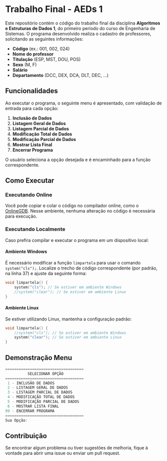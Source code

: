 # Trabalho Final - AEDs 1

Este repositório contém o código do trabalho final da disciplina **Algoritmos e Estruturas de Dados 1**, do primeiro período do curso de Engenharia de Sistemas. O programa desenvolvido realiza o cadastro de professores, solicitando as seguintes informações:

- **Código** (ex.: 001, 002, 024)
- **Nome do professor**
- **Titulação** (ESP, MST, DOU, POS)
- **Sexo** (M, F)
- **Salário**
- **Departamento** (DCC, DEX, DCA, DLT, DEC, ...)

## Funcionalidades

Ao executar o programa, o seguinte menu é apresentado, com validação de entrada para cada opção:

1. **Inclusão de Dados**  
2. **Listagem Geral de Dados**  
3. **Listagem Parcial de Dados**  
4. **Modificação Total de Dados**  
5. **Modificação Parcial de Dados**  
6. **Mostrar Lista Final**  
99. **Encerrar Programa**  

O usuário seleciona a opção desejada e é encaminhado para a função correspondente.

## Como Executar

### Executando Online
Você pode copiar e colar o código no compilador online, como o [OnlineGDB](https://www.onlinegdb.com/online_c_compiler). Nesse ambiente, nenhuma alteração no código é necessária para execução.

### Executando Localmente
Caso prefira compilar e executar o programa em um dispositivo local:

#### Ambiente Windows
É necessário modificar a função `limpartela` para usar o comando `system("cls");`. Localize o trecho de código correspondente (por padrão, na linha 37) e ajuste da seguinte forma:

```c
void limpartela() {
    system("cls"); // Se estiver em ambiente Windows
    //system("clear"); // Se estiver em ambiente Linux
}
```
#### Ambiente Linux
Se estiver utilizando Linux, mantenha a configuração padrão:

```c
void limpartela() {
    //system("cls"); // Se estiver em ambiente Windows
    system("clear"); // Se estiver em ambiente Linux
}
```
## Demonstração Menu
```c
===================================
          SELECIONAR OPÇÃO
===================================
 1 - INCLUSÃO DE DADOS
 2 - LISTAGEM GERAL DE DADOS
 3 - LISTAGEM PARCIAL DE DADOS
 4 - MODIFICAÇÃO TOTAL DE DADOS
 5 - MODIFICAÇÃO PARCIAL DE DADOS
 6 - MOSTRAR LISTA FINAL
99 - ENCERRAR PROGRAMA
===================================
Sua Opção:
```

## Contribuição
Se encontrar algum problema ou tiver sugestões de melhoria, fique à vontade para abrir uma issue ou enviar um pull request.
